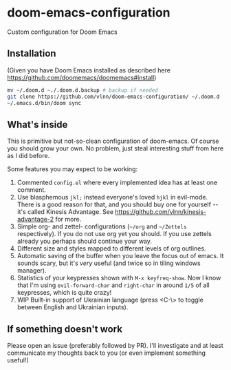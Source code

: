 # doom-emacs-configuration
Custom configuration for Doom Emacs

## Installation

(Given you have Doom Emacs installed as described here https://github.com/doomemacs/doomemacs#install)

```sh
mv ~/.doom.d ~./.doom.d.backup # backup if needed
git clone https://github.com/vlnn/doom-emacs-configuration/ ~/.doom.d
~/.emacs.d/bin/doom sync
```

## What's inside

This is primitive but not-so-clean configuration of doom-emacs. Of course you should grow your own. No problem, just steal interesting stuff from here as I did before.

Some features you may expect to be working:

1. Commented `config.el` where every implemented idea has at least one comment.
1. Use blasphemous `jkl;` instead everyone's loved `hjkl` in evil-mode. There is a good reason for that, and you should buy one for yourself -- it's called Kinesis Advantage. See https://github.com/vlnn/kinesis-advantage-2 for more.
1. Simple org- and zettel- configurations (`~/org` and `~/Zettels` respectively). If you do not use org yet you should. If you use zettels already you perhaps should continue your way.
1. Different size and styles mapped to different levels of org outlines.
1. Automatic saving of the buffer when you leave the focus out of emacs. It sounds scary, but it's *very* useful (and twice so in tiling windows manager).
1. Statistics of your keypresses shown with `M-x keyfreq-show`. Now I know that I'm using `evil-forward-char` and `right-char` in around `1/5` of all keypresses, which is quite crazy!
1. WIP Built-in support of Ukrainian language (press <C-\\> to toggle between English and Ukrainian inputs).

## If something doesn't work

Please open an issue (preferably followed by PR). I'll investigate and at least communicate my thoughts back to you (or even implement something useful!)
